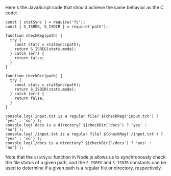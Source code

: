 
Here's the JavaScript code that should achieve the same behavior as the C code:
```
const { statSync } = require('fs');
const { S_ISREG, S_ISDIR } = require('path');

function checkReg(path) {
  try {
    const stats = statSync(path);
    return S_ISREG(stats.mode);
  } catch (err) {
    return false;
  }
}

function checkDir(path) {
  try {
    const stats = statSync(path);
    return S_ISDIR(stats.mode);
  } catch (err) {
    return false;
  }
}

console.log(`input.txt is a regular file? ${checkReg('input.txt') ? 'yes' : 'no'}`);
console.log(`docs is a directory? ${checkDir('docs') ? 'yes' : 'no'}`);
console.log(`/input.txt is a regular file? ${checkReg('/input.txt') ? 'yes' : 'no'}`);
console.log(`/docs is a directory? ${checkDir('/docs') ? 'yes' : 'no'}`);
```
Note that the `statSync` function in Node.js allows us to synchronously check the file status of a given path, and the `S_ISREG` and `S_ISDIR` constants can be used to determine if a given path is a regular file or directory, respectively.
